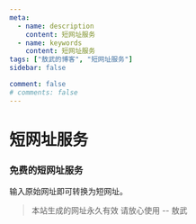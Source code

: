 ```yaml
---
meta:
  - name: description
    content: 短网址服务
  - name: keywords
    content: 短网址服务
tags: ["敖武的博客", "短网址服务"]
sidebar: false

comment: false
# comments: false
---
```


# 短网址服务

### 免费的短网址服务

输入原始网址即可转换为短网址。

<ShortUrl />

>  本站生成的网址永久有效 请放心使用 -- 敖武
